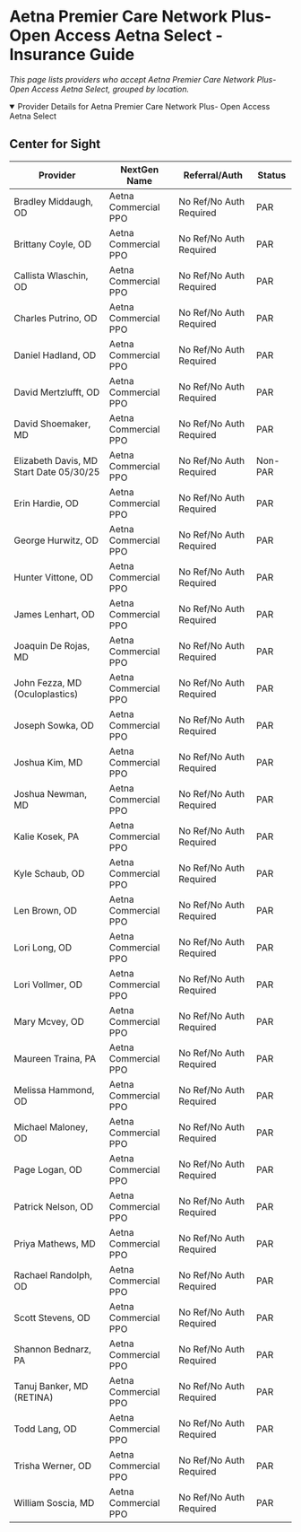 # Aetna Premier Care Network Plus- Open Access Aetna Select - Insurance Guide

*This page lists providers who accept Aetna Premier Care Network Plus- Open Access Aetna Select, grouped by location.*

<details open><summary>Provider Details for Aetna Premier Care Network Plus- Open Access Aetna Select</summary>

## Center for Sight

| Provider | NextGen Name | Referral/Auth | Status |
|----------|-------------|--------------|--------|
| Bradley Middaugh, OD | Aetna Commercial PPO | No Ref/No Auth Required | PAR |
| Brittany Coyle, OD | Aetna Commercial PPO | No Ref/No Auth Required | PAR |
| Callista Wlaschin, OD | Aetna Commercial PPO | No Ref/No Auth Required | PAR |
| Charles Putrino, OD | Aetna Commercial PPO | No Ref/No Auth Required | PAR |
| Daniel Hadland, OD | Aetna Commercial PPO | No Ref/No Auth Required | PAR |
| David Mertzlufft, OD | Aetna Commercial PPO | No Ref/No Auth Required | PAR |
| David Shoemaker, MD | Aetna Commercial PPO | No Ref/No Auth Required | PAR |
| Elizabeth Davis, MD                      Start Date 05/30/25 | Aetna Commercial PPO | No Ref/No Auth Required | Non-PAR |
| Erin Hardie, OD | Aetna Commercial PPO | No Ref/No Auth Required | PAR |
| George Hurwitz, OD | Aetna Commercial PPO | No Ref/No Auth Required | PAR |
| Hunter Vittone, OD | Aetna Commercial PPO | No Ref/No Auth Required | PAR |
| James Lenhart, OD | Aetna Commercial PPO | No Ref/No Auth Required | PAR |
| Joaquin De Rojas, MD | Aetna Commercial PPO | No Ref/No Auth Required | PAR |
| John Fezza, MD (Oculoplastics) | Aetna Commercial PPO | No Ref/No Auth Required | PAR |
| Joseph Sowka, OD | Aetna Commercial PPO | No Ref/No Auth Required | PAR |
| Joshua Kim, MD | Aetna Commercial PPO | No Ref/No Auth Required | PAR |
| Joshua Newman, MD | Aetna Commercial PPO | No Ref/No Auth Required | PAR |
| Kalie Kosek, PA | Aetna Commercial PPO | No Ref/No Auth Required | PAR |
| Kyle Schaub, OD | Aetna Commercial PPO | No Ref/No Auth Required | PAR |
| Len Brown, OD | Aetna Commercial PPO | No Ref/No Auth Required | PAR |
| Lori Long, OD | Aetna Commercial PPO | No Ref/No Auth Required | PAR |
| Lori Vollmer, OD | Aetna Commercial PPO | No Ref/No Auth Required | PAR |
| Mary Mcvey, OD | Aetna Commercial PPO | No Ref/No Auth Required | PAR |
| Maureen Traina, PA | Aetna Commercial PPO | No Ref/No Auth Required | PAR |
| Melissa Hammond, OD | Aetna Commercial PPO | No Ref/No Auth Required | PAR |
| Michael Maloney, OD | Aetna Commercial PPO | No Ref/No Auth Required | PAR |
| Page Logan, OD | Aetna Commercial PPO | No Ref/No Auth Required | PAR |
| Patrick Nelson, OD | Aetna Commercial PPO | No Ref/No Auth Required | PAR |
| Priya Mathews, MD | Aetna Commercial PPO | No Ref/No Auth Required | PAR |
| Rachael Randolph, OD | Aetna Commercial PPO | No Ref/No Auth Required | PAR |
| Scott Stevens, OD | Aetna Commercial PPO | No Ref/No Auth Required | PAR |
| Shannon Bednarz, PA | Aetna Commercial PPO | No Ref/No Auth Required | PAR |
| Tanuj Banker, MD (RETINA) | Aetna Commercial PPO | No Ref/No Auth Required | PAR |
| Todd Lang, OD | Aetna Commercial PPO | No Ref/No Auth Required | PAR |
| Trisha Werner, OD | Aetna Commercial PPO | No Ref/No Auth Required | PAR |
| William Soscia, MD | Aetna Commercial PPO | No Ref/No Auth Required | PAR |

</details>

